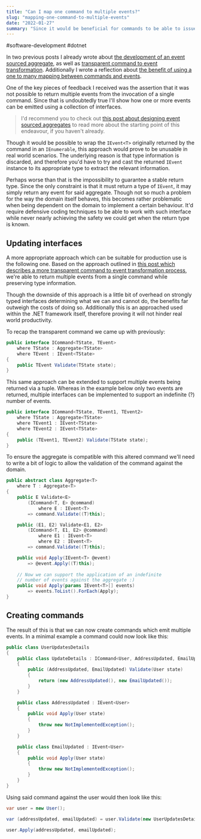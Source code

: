 ```yaml
---
title: "Can I map one command to multiple events?"
slug: "mapping-one-command-to-multiple-events"
date: "2022-01-27"
summary: "Since it would be beneficial for commands to be able to issue multiple events reflecting its behaviour I modified an earlier approach to event sourced aggregates to allow this use-case."
---
```


#software-development #dotnet

In two previous posts I already wrote about [the development of an event sourced aggregate](https://www.corstianboerman.com/blog/2022-01-20/event-sourced-aggregates), as well as [transparent command to event transformation](https://www.corstianboerman.com/blog/2022-01-27/more-transparent-command-to-event-transformation). Additionally I wrote a reflection about [the benefit of using a one to many mapping between commands and events](https://www.corstianboerman.com/blog/2022-01-27/coarse-commands-emitting-granular-events).

One of the key pieces of feedback I received was the assertion that it was not possible to return multiple events from the invocation of a single command. Since that is undoubtedly true I'll show how one or more events can be emitted using a collection of interfaces.

> I'd recommend you to check out [this post about designing event sourced aggregates](https://www.corstianboerman.com/blog/2022-01-20/event-sourced-aggregates) to read more about the starting point of this endeavour, if you haven't already.

Though it would be possible to wrap the `IEvent<T>` originally returned by the command in an `IEnumerable`, this approach would prove to be unusable in real world scenarios. The underlying reason is that type information is discarded, and therefore you'd have to try and cast the returned `IEvent` instance to its appropriate type to extract the relevant information.

Perhaps worse than that is the impossibility to guarantee a stable return type. Since the only constraint is that it must return a type of `IEvent`, it may simply return any event for said aggregate. Though not so much a problem for the way the domain itself behaves, this becomes rather problematic when being dependent on the domain to implement a certain behaviour. It'd require defensive coding techniques to be able to work with such interface while never nearly achieving the safety we could get when the return type is known.

## Updating interfaces
A more appropriate approach which can be suitable for production use is the following one. Based on the approach outlined in [this post which describes a more transparent command to event transformation process](https://www.corstianboerman.com/blog/2022-01-27/more-transparent-command-to-event-transformation), we're able to return multiple events from a single command while preserving type information.

Though the downside of this approach is a little bit of overhead on strongly typed interfaces determining what we can and cannot do, the benefits far outweigh the costs of doing so. Additionally this is an approached used within the .NET framework itself, therefore proving it will not hinder real world productivity.

To recap the transparent command we came up with previously:

```csharp
public interface ICommand<TState, TEvent>
	where TState : Aggregate<TState>
	where TEvent : IEvent<TState>
{
	public TEvent Validate(TState state);
}
```

This same approach can be extended to support multiple events being returned via a tuple. Whereas in the example below only two events are returned, multiple interfaces can be implemented to support an indefinite (?) number of events.

```csharp
public interface ICommand<TState, TEvent1, TEvent2>
	where TState : Aggregate<TState>
	where TEvent1 : IEvent<TState>
	where TEvent2 : IEvent<TState>
{
	public (TEvent1, TEvent2) Validate(TState state);
}
```

To ensure the aggregate is compatible with this altered command we'll need to write a bit of logic to allow the validation of the command against the domain.

```csharp
public abstract class Aggregate<T>
	where T : Aggregate<T>
{		
	public E Validate<E>
		(ICommand<T, E> @command)
			where E : IEvent<T>
		=> command.Validate((T)this);

	public (E1, E2) Validate<E1, E2>
		(ICommand<T, E1, E2> @command)
			where E1 : IEvent<T>
			where E2 : IEvent<T>
		=> command.Validate((T)this);

	public void Apply(IEvent<T> @event)
		=> @event.Apply((T)this);
	
	// Now we can support the application of an indefinite
	// number of events against the aggregate :)
	public void Apply(params IEvent<T>[] events)
		=> events.ToList().ForEach(Apply);
}
```

## Creating commands
The result of this is that we can now create commands which emit multiple events. In a minimal example a command could now look like this:

```csharp
public class UserUpdatesDetails
{
	public class UpdateDetails : ICommand<User, AddressUpdated, EmailUpdated>
	{
		public (AddressUpdated, EmailUpdated) Validate(User state)
		{
			return (new AddressUpdated(), new EmailUpdated());
		}
	}

	public class AddressUpdated : IEvent<User>
	{
		public void Apply(User state)
		{
			throw new NotImplementedException();
		}
	}

	public class EmailUpdated : IEvent<User>
	{
		public void Apply(User state)
		{
			throw new NotImplementedException();
		}
	}
}
```

Using said command against the user would then look like this:

```csharp
var user = new User();

var (addressUpdated, emailUpdated) = user.Validate(new UserUpdatesDetails.UpdateDetails());

user.Apply(addressUpdated, emailUpdated);
```

